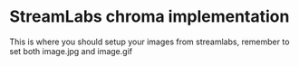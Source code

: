 # StreamLabs chroma implementation

This is where you should setup your images from streamlabs, remember to set both image.jpg and image.gif